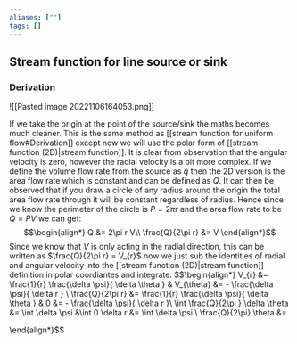 ```yaml
---
aliases: [""]
tags: []
---
```


## Stream function for line source or sink

### Derivation

![[Pasted image 20221106164053.png]]

If we take the origin at the point of the source/sink the maths becomes much cleaner. This is the same method as [[stream function for uniform flow#Derivation]] except now we will use the polar form of [[stream function (2D)|stream function]]. It is clear from observation that the angular velocity is zero, however the radial velocity is a bit more complex.
If we define the volume flow rate from the source as $\dot{q}$ then the 2D version is the area flow rate which is constant and can be defined as $Q$. It can then be observed that if you draw a circle of any radius around the origin the total area flow rate through it will be constant regardless of radius. Hence since we know the perimeter of the circle is $P=2\pi r$ and the area flow rate to be $Q=PV$ we can get:
$$\begin{align*}
Q &=  2\pi r V\\
\frac{Q}{2\pi r} &= V
\end{align*}$$
Since we know that $V$ is only acting in the radial direction, this can be written as $\frac{Q}{2\pi r}  = V_{r}$ now we just sub the identities of radial and angular velocity into the [[stream function (2D)|stream function]] definition in polar coordiantes and integrate:
$$\begin{align*}
 V_{r} &= \frac{1}{r} \frac{\delta \psi}{ \delta \theta } & V_{\theta} &= - \frac{\delta \psi}{ \delta r } \\
\frac{Q}{2\pi r} &= \frac{1}{r} \frac{\delta \psi}{ \delta \theta } & 0 &= - \frac{\delta \psi}{ \delta r }\\
\int \frac{Q}{2\pi  } \delta \theta &=  \int \delta \psi  &\int 0 \delta r &= \int \delta \psi  \\
 \frac{Q}{2\pi} \theta &= 

\end{align*}$$